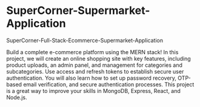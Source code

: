 # SuperCorner-Supermarket-Application

SuperCorner-Full-Stack-Ecommerce-Supermarket-Application

Build a complete e-commerce platform using the MERN stack! In this project, we will create an online shopping site with key features, including product uploads, an admin panel, and management for categories and subcategories. Use access and refresh tokens to establish secure user authentication. You will also learn how to set up password recovery, OTP-based email verification, and secure authentication processes. This project is a great way to improve your skills in MongoDB, Express, React, and Node.js.
